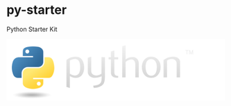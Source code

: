 # py-starter
Python Starter Kit

![Python](https://github.com/santakd/py-starter/blob/main/python-logo.png)
